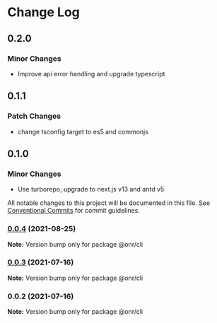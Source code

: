 # Change Log

## 0.2.0

### Minor Changes

- Improve api error handling and upgrade typescript

## 0.1.1

### Patch Changes

- change tsconfig target to es5 and commonjs

## 0.1.0

### Minor Changes

- Use turborepo, upgrade to next.js v13 and antd v5

All notable changes to this project will be documented in this file.
See [Conventional Commits](https://conventionalcommits.org) for commit guidelines.

### [0.0.4](https://github.com/OnrampLab/onr-react-ui/compare/@onr/cli@0.0.3...@onr/cli@0.0.4) (2021-08-25)

**Note:** Version bump only for package @onr/cli

### [0.0.3](https://github.com/OnrampLab/onr-react-ui/compare/@onr/cli@0.0.2...@onr/cli@0.0.3) (2021-07-16)

**Note:** Version bump only for package @onr/cli

### 0.0.2 (2021-07-16)

**Note:** Version bump only for package @onr/cli
